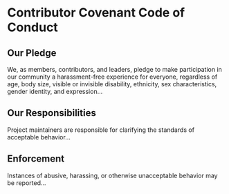 # Contributor Covenant Code of Conduct

## Our Pledge
We, as members, contributors, and leaders, pledge to make participation in our community a harassment-free experience for everyone, regardless of age, body size, visible or invisible disability, ethnicity, sex characteristics, gender identity, and expression...

## Our Responsibilities
Project maintainers are responsible for clarifying the standards of acceptable behavior...

## Enforcement
Instances of abusive, harassing, or otherwise unacceptable behavior may be reported...
